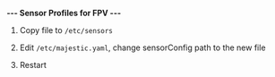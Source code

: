 **--- Sensor Profiles for FPV ---**


1.  Copy file to `/etc/sensors`
  
3.  Edit `/etc/majestic.yaml`, change sensorConfig path to the new file
  
5.  Restart
